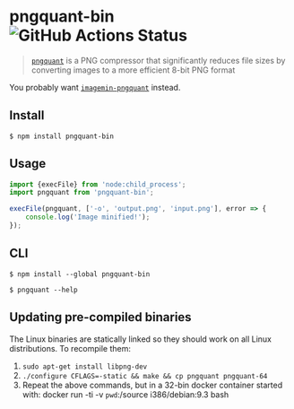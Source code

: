 # pngquant-bin ![GitHub Actions Status](https://github.com/imagemin/pngquant-bin/workflows/test/badge.svg?branch=main)

> [`pngquant`](https://github.com/kornelski/pngquant) is a PNG compressor that significantly reduces file sizes by converting images to a more efficient 8-bit PNG format

You probably want [`imagemin-pngquant`](https://github.com/imagemin/imagemin-pngquant) instead.


## Install

```
$ npm install pngquant-bin
```


## Usage

```js
import {execFile} from 'node:child_process';
import pngquant from 'pngquant-bin';

execFile(pngquant, ['-o', 'output.png', 'input.png'], error => {
	console.log('Image minified!');
});
```


## CLI

```
$ npm install --global pngquant-bin
```

```
$ pngquant --help
```


## Updating pre-compiled binaries

The Linux binaries are statically linked so they should work on all Linux distributions. To recompile them:

1. `sudo apt-get install libpng-dev`
2. `./configure CFLAGS=-static && make && cp pngquant pngquant-64`
3. Repeat the above commands, but in a 32-bin docker container started with: docker run -ti -v `pwd`:/source i386/debian:9.3 bash
